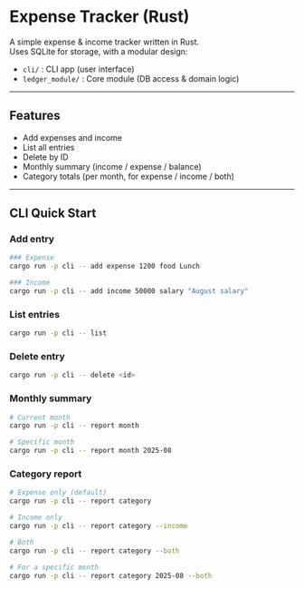 # Expense Tracker (Rust)

A simple expense & income tracker written in Rust.  
Uses SQLite for storage, with a modular design:

- `cli/` : CLI app (user interface)
- `ledger_module/` : Core module (DB access & domain logic)

---

## Features
- Add expenses and income
- List all entries
- Delete by ID
- Monthly summary (income / expense / balance)
- Category totals (per month, for expense / income / both)

---

## CLI Quick Start

### Add entry
```bash
### Expense
cargo run -p cli -- add expense 1200 food Lunch

### Income
cargo run -p cli -- add income 50000 salary "August salary"
```

### List entries
```bash
cargo run -p cli -- list
```

### Delete entry
```bash
cargo run -p cli -- delete <id>
```

### Monthly summary
```bash
# Current month
cargo run -p cli -- report month

# Specific month
cargo run -p cli -- report month 2025-08
```

### Category report
```bash
# Expense only (default)
cargo run -p cli -- report category

# Income only
cargo run -p cli -- report category --income

# Both
cargo run -p cli -- report category --both

# For a specific month
cargo run -p cli -- report category 2025-08 --both
```
